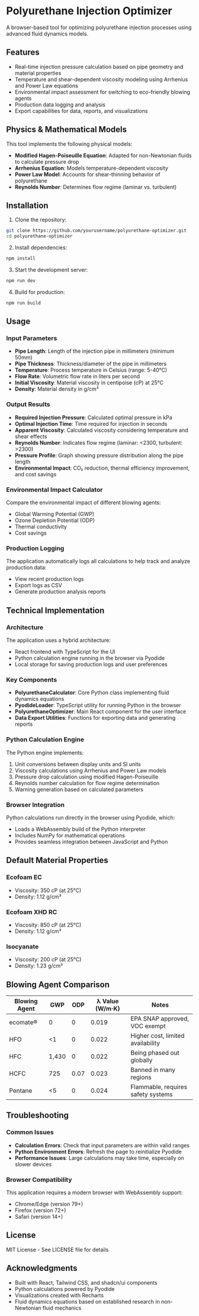 # Polyurethane Injection Optimizer

A browser-based tool for optimizing polyurethane injection processes using advanced fluid dynamics models.

## Features

- Real-time injection pressure calculation based on pipe geometry and material properties
- Temperature and shear-dependent viscosity modeling using Arrhenius and Power Law equations
- Environmental impact assessment for switching to eco-friendly blowing agents
- Production data logging and analysis
- Export capabilities for data, reports, and visualizations

## Physics & Mathematical Models

This tool implements the following physical models:

- **Modified Hagen-Poiseuille Equation**: Adapted for non-Newtonian fluids to calculate pressure drop
- **Arrhenius Equation**: Models temperature-dependent viscosity
- **Power Law Model**: Accounts for shear-thinning behavior of polyurethane
- **Reynolds Number**: Determines flow regime (laminar vs. turbulent)

## Installation

1. Clone the repository:
```bash
git clone https://github.com/yourusername/polyurethane-optimizer.git
cd polyurethane-optimizer
```

2. Install dependencies:
```bash
npm install
```

3. Start the development server:
```bash
npm run dev
```

4. Build for production:
```bash
npm run build
```

## Usage

### Input Parameters

- **Pipe Length**: Length of the injection pipe in millimeters (minimum 50mm)
- **Pipe Thickness**: Thickness/diameter of the pipe in millimeters
- **Temperature**: Process temperature in Celsius (range: 5-40°C)
- **Flow Rate**: Volumetric flow rate in liters per second
- **Initial Viscosity**: Material viscosity in centipoise (cP) at 25°C
- **Density**: Material density in g/cm³

### Output Results

- **Required Injection Pressure**: Calculated optimal pressure in kPa
- **Optimal Injection Time**: Time required for injection in seconds
- **Apparent Viscosity**: Calculated viscosity considering temperature and shear effects
- **Reynolds Number**: Indicates flow regime (laminar: <2300, turbulent: >2300)
- **Pressure Profile**: Graph showing pressure distribution along the pipe length
- **Environmental Impact**: CO₂ reduction, thermal efficiency improvement, and cost savings

### Environmental Impact Calculator

Compare the environmental impact of different blowing agents:
- Global Warming Potential (GWP)
- Ozone Depletion Potential (ODP)
- Thermal conductivity
- Cost savings

### Production Logging

The application automatically logs all calculations to help track and analyze production data:
- View recent production logs
- Export logs as CSV
- Generate production analysis reports

## Technical Implementation

### Architecture

The application uses a hybrid architecture:
- React frontend with TypeScript for the UI
- Python calculation engine running in the browser via Pyodide
- Local storage for saving production logs and user preferences

### Key Components

- **PolyurethaneCalculator**: Core Python class implementing fluid dynamics equations
- **PyodideLoader**: TypeScript utility for running Python in the browser
- **PolyurethaneOptimizer**: Main React component for the user interface
- **Data Export Utilities**: Functions for exporting data and generating reports

### Python Calculation Engine

The Python engine implements:
1. Unit conversions between display units and SI units
2. Viscosity calculations using Arrhenius and Power Law models
3. Pressure drop calculation using modified Hagen-Poiseuille
4. Reynolds number calculation for flow regime determination
5. Warning generation based on calculated parameters

### Browser Integration

Python calculations run directly in the browser using Pyodide, which:
- Loads a WebAssembly build of the Python interpreter
- Includes NumPy for mathematical operations
- Provides seamless integration between JavaScript and Python

## Default Material Properties

### Ecofoam EC
- Viscosity: 350 cP (at 25°C)
- Density: 1.12 g/cm³

### Ecofoam XHD RC
- Viscosity: 850 cP (at 25°C)
- Density: 1.12 g/cm³

### Isocyanate
- Viscosity: 200 cP (at 25°C)
- Density: 1.23 g/cm³

## Blowing Agent Comparison

| Blowing Agent | GWP | ODP | λ Value (W/m·K) | Notes |
|---------------|-----|-----|----------------|-------|
| ecomate® | 0 | 0 | 0.019 | EPA SNAP approved, VOC exempt |
| HFO | <1 | 0 | 0.022 | Higher cost, limited availability |
| HFC | 1,430 | 0 | 0.022 | Being phased out globally |
| HCFC | 725 | 0.07 | 0.023 | Banned in many regions |
| Pentane | <5 | 0 | 0.024 | Flammable, requires safety systems |

## Troubleshooting

### Common Issues

- **Calculation Errors**: Check that input parameters are within valid ranges
- **Python Environment Errors**: Refresh the page to reinitialize Pyodide
- **Performance Issues**: Large calculations may take time, especially on slower devices

### Browser Compatibility

This application requires a modern browser with WebAssembly support:
- Chrome/Edge (version 79+)
- Firefox (version 72+)
- Safari (version 14+)

## License

MIT License - See LICENSE file for details

## Acknowledgments

- Built with React, Tailwind CSS, and shadcn/ui components
- Python calculations powered by Pyodide
- Visualizations created with Recharts
- Fluid dynamics equations based on established research in non-Newtonian fluid mechanics
